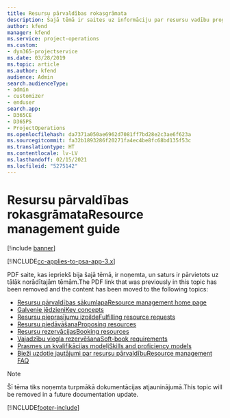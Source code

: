 ```yaml
---
title: Resursu pārvaldības rokasgrāmata
description: Šajā tēmā ir saites uz informāciju par resursu vadību programmā Project Service Automation.
author: kfend
manager: kfend
ms.service: project-operations
ms.custom:
- dyn365-projectservice
ms.date: 03/28/2019
ms.topic: article
ms.author: kfend
audience: Admin
search.audienceType:
- admin
- customizer
- enduser
search.app:
- D365CE
- D365PS
- ProjectOperations
ms.openlocfilehash: da7371a050ae6962d7081ff7bd28e2c3ae6f623a
ms.sourcegitcommit: fa32b1893286f20271fa4ec4be8fc68bd135f53c
ms.translationtype: HT
ms.contentlocale: lv-LV
ms.lasthandoff: 02/15/2021
ms.locfileid: "5275142"
---
```

# <a name="resource-management-guide"></a><span data-ttu-id="a6b72-103">Resursu pārvaldības rokasgrāmata</span><span class="sxs-lookup"><span data-stu-id="a6b72-103">Resource management guide</span></span>

[!include [banner](../../includes/psa-now-project-operations.md)]

[!INCLUDE[cc-applies-to-psa-app-3.x](../../includes/cc-applies-to-psa-app-3x.md)]

<span data-ttu-id="a6b72-104">PDF saite, kas iepriekš bija šajā tēmā, ir noņemta, un saturs ir pārvietots uz tālāk norādītajām tēmām.</span><span class="sxs-lookup"><span data-stu-id="a6b72-104">The PDF link that was previously in this topic has been removed and the content has been moved to the following topics:</span></span>

- [<span data-ttu-id="a6b72-105">Resursu pārvaldības sākumlapa</span><span class="sxs-lookup"><span data-stu-id="a6b72-105">Resource management home page</span></span>](../resource-management-home-page.md)
- [<span data-ttu-id="a6b72-106">Galvenie jēdzieni</span><span class="sxs-lookup"><span data-stu-id="a6b72-106">Key concepts</span></span>](../reports-key-concepts.md)
- [<span data-ttu-id="a6b72-107">Resursu pieprasījumu izpilde</span><span class="sxs-lookup"><span data-stu-id="a6b72-107">Fulfilling resource requests</span></span>](../resource-management-fulfill-requests.md)
- [<span data-ttu-id="a6b72-108">Resursu piedāvāšana</span><span class="sxs-lookup"><span data-stu-id="a6b72-108">Proposing resources</span></span>](../resource-management-propose-resources.md)
- [<span data-ttu-id="a6b72-109">Resursu rezervācijas</span><span class="sxs-lookup"><span data-stu-id="a6b72-109">Booking resources</span></span>](../resource-management-book-resources-scheduleboard.md)
- [<span data-ttu-id="a6b72-110">Vajadzību viegla rezervēšana</span><span class="sxs-lookup"><span data-stu-id="a6b72-110">Soft-book requirements</span></span>](../resource-management-softbook-requirements.md)
- [<span data-ttu-id="a6b72-111">Prasmes un kvalifikācijas modeļi</span><span class="sxs-lookup"><span data-stu-id="a6b72-111">Skills and proficiency models</span></span>](../resource-management-skills-proficiency.md)
- [<span data-ttu-id="a6b72-112">Bieži uzdotie jautājumi par resursu pārvaldību</span><span class="sxs-lookup"><span data-stu-id="a6b72-112">Resource management FAQ</span></span>](../resource-management-faq.md)

> [!NOTE]
> <span data-ttu-id="a6b72-113">Šī tēma tiks noņemta turpmākā dokumentācijas atjauninājumā.</span><span class="sxs-lookup"><span data-stu-id="a6b72-113">This topic will be removed in a future documentation update.</span></span> 


[!INCLUDE[footer-include](../../includes/footer-banner.md)]